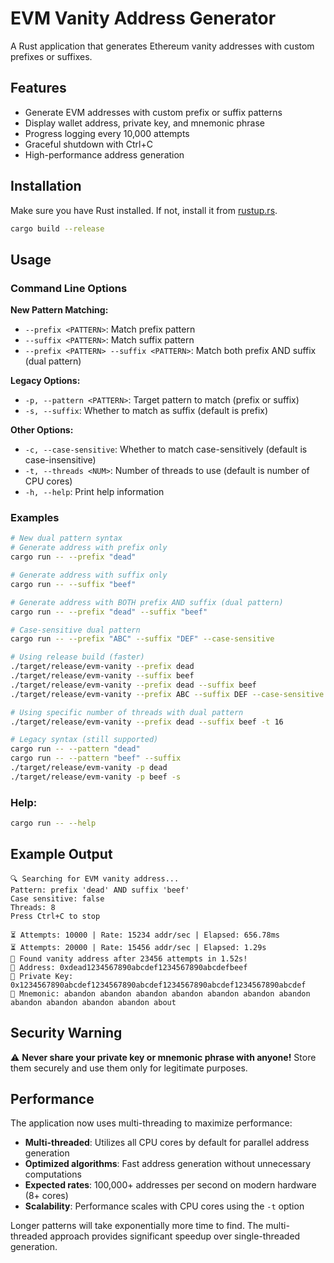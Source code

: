 # EVM Vanity Address Generator

A Rust application that generates Ethereum vanity addresses with custom prefixes or suffixes.

## Features

- Generate EVM addresses with custom prefix or suffix patterns
- Display wallet address, private key, and mnemonic phrase
- Progress logging every 10,000 attempts
- Graceful shutdown with Ctrl+C
- High-performance address generation

## Installation

Make sure you have Rust installed. If not, install it from [rustup.rs](https://rustup.rs/).

```bash
cargo build --release
```

## Usage

### Command Line Options

**New Pattern Matching:**
- `--prefix <PATTERN>`: Match prefix pattern
- `--suffix <PATTERN>`: Match suffix pattern
- `--prefix <PATTERN> --suffix <PATTERN>`: Match both prefix AND suffix (dual pattern)

**Legacy Options:**
- `-p, --pattern <PATTERN>`: Target pattern to match (prefix or suffix)
- `-s, --suffix`: Whether to match as suffix (default is prefix)

**Other Options:**
- `-c, --case-sensitive`: Whether to match case-sensitively (default is case-insensitive)
- `-t, --threads <NUM>`: Number of threads to use (default is number of CPU cores)
- `-h, --help`: Print help information

### Examples

```bash
# New dual pattern syntax
# Generate address with prefix only
cargo run -- --prefix "dead"

# Generate address with suffix only
cargo run -- --suffix "beef"

# Generate address with BOTH prefix AND suffix (dual pattern)
cargo run -- --prefix "dead" --suffix "beef"

# Case-sensitive dual pattern
cargo run -- --prefix "ABC" --suffix "DEF" --case-sensitive

# Using release build (faster)
./target/release/evm-vanity --prefix dead
./target/release/evm-vanity --suffix beef
./target/release/evm-vanity --prefix dead --suffix beef
./target/release/evm-vanity --prefix ABC --suffix DEF --case-sensitive

# Using specific number of threads with dual pattern
./target/release/evm-vanity --prefix dead --suffix beef -t 16

# Legacy syntax (still supported)
cargo run -- --pattern "dead"
cargo run -- --pattern "beef" --suffix
./target/release/evm-vanity -p dead
./target/release/evm-vanity -p beef -s
```

### Help:
```bash
cargo run -- --help
```

## Example Output

```
🔍 Searching for EVM vanity address...
Pattern: prefix 'dead' AND suffix 'beef'
Case sensitive: false
Threads: 8
Press Ctrl+C to stop

⏳ Attempts: 10000 | Rate: 15234 addr/sec | Elapsed: 656.78ms
⏳ Attempts: 20000 | Rate: 15456 addr/sec | Elapsed: 1.29s
🎉 Found vanity address after 23456 attempts in 1.52s!
📍 Address: 0xdead1234567890abcdef1234567890abcdefbeef
🔐 Private Key: 0x1234567890abcdef1234567890abcdef1234567890abcdef1234567890abcdef
📝 Mnemonic: abandon abandon abandon abandon abandon abandon abandon abandon abandon abandon abandon about
```

## Security Warning

⚠️ **Never share your private key or mnemonic phrase with anyone!** Store them securely and use them only for legitimate purposes.

## Performance

The application now uses multi-threading to maximize performance:
- **Multi-threaded**: Utilizes all CPU cores by default for parallel address generation
- **Optimized algorithms**: Fast address generation without unnecessary computations
- **Expected rates**: 100,000+ addresses per second on modern hardware (8+ cores)
- **Scalability**: Performance scales with CPU cores using the `-t` option

Longer patterns will take exponentially more time to find. The multi-threaded approach provides significant speedup over single-threaded generation.